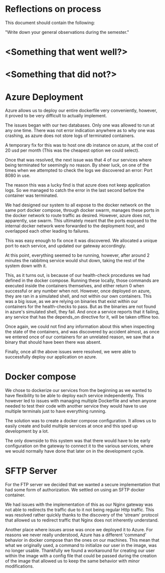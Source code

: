 # Reflections on process

This document should contain the following:

"Write down your general observations during the semester."


# <Something that went well?>

# <Something that did not?>

# Azure Deployment
Azure allows us to deploy our entire dockerfile very conveniently, however,
it proved to be very difficult to actually implement.

The issues began with our two databases. Only one was allowed to run at any one
time. There was not error indication anywhere as to why one was crashing, as
azure does not store logs of terminated containers.

A temporary fix for this was to host one db instance on azure, at the cost of 
20 usd per month (This was the cheapest option we could select).

Once that was resolved, the next issue was that 4 of our services where 
being terminated for seemingly no reason. By sheer luck, on one of the times 
when we attempted to check the logs we discovered an error: Port 8080 in use.

The reason this was a lucky find is that azure does not keep application logs.
So we managed to catch the error in the last second before the container was
terminated. 

We had designed our system to all expose to the docker network on the same port
docker compose, through docker swarm, manages these ports in the docker network
to route traffic as desired. However, azure does not, apparently, use swarm.
This ultimately meant that the ports exposed to the internal docker network 
were forwarded to the deployment host, and overlapped each other leading to 
failures.

This was easy enough to fix once it was discovered. We allocated a unique port
to each service, and updated our gateway accordingly.

At this point, everything seemed to be running, however, after around 2 minutes
the rabbitmq service would shut down, taking the rest of the system down with
it.

This, as it turns out, is because of our health-check procedures we had defined
in the docker compose. Running these locally, those commands are executed 
inside the containers themselves, and either return 0 when successful or any 
number when not. However, once deployed on azure, they are ran in a simulated
shell, and not within our own containers. This was a big issue, as we are
relying on binaries that exist within our containers for the health-checks to
pass. But as the binaries are not found in azure's simulated shell, they fail.
And once a service reports that it failing, any service that has the depends_on
directive for it, will be taken offline too.

Once again, we could not find any information about this when inspecting the 
state of the containers, and was discovered by accident almost, as once we 
entered once of our containers for an unrelated reason, we saw that a binary
that should have been there was absent.

Finally, once all the above issues were resolved, we were able to successfully
deploy our application on azure. 

# Docker compose
We chose to dockerize our services from the beginning as we wanted to have
flexibility to be able to deploy each service independently. This however led
to issues with managing multiple Dockerfile and when anyone needed to test
their code with another service they would have to use multiple terminals just
to have everything running.

The solution was to create a docker compose configuration. It allows us to
easily create and build multiple services at once and this sped up development
by a lot.

The only downside to this system was that there would have to be early 
configuration on the gateway to connect it to the various services, where 
we would normally have done that later on in the development cycle.

# SFTP Server
For the FTP server we decided that we wanted a secure implementation that had
some form of authorization. We settled on using an SFTP docker container.

We had issues with the implementation of this as our Nginx gateway was not able
to redirects the traffic due to it not being regular Http traffic.
This was resolved rather quickly thanks to the discovery of the 'stream'
protocol that allowed us to redirect traffic that Nginx does not inherently
understand.

Another place where issues arose was once we deployed it to Azure. For reasons
we never really understood, Azure has a different 'command' behavior in docker
compose than the ones on our machines. This mean that what we originally used,
a command to initialize our user in the image, was no longer usable. Thankfully
we found a workaround for creating our user within the image with a config file
that could be passed during the creation of the image that allowed us to keep
the same behavior with minor modifications.
